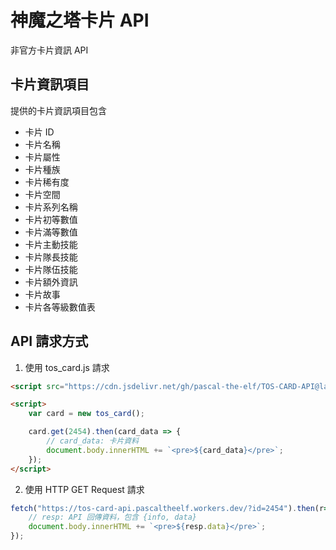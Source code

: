 # 神魔之塔卡片 API
非官方卡片資訊 API

## 卡片資訊項目
提供的卡片資訊項目包含
- 卡片 ID
- 卡片名稱
- 卡片屬性
- 卡片種族
- 卡片稀有度
- 卡片空間
- 卡片系列名稱
- 卡片初等數值
- 卡片滿等數值
- 卡片主動技能
- 卡片隊長技能
- 卡片隊伍技能
- 卡片額外資訊
- 卡片故事
- 卡片各等級數值表

## API 請求方式
1. 使用 tos_card.js 請求
```html
<script src="https://cdn.jsdelivr.net/gh/pascal-the-elf/TOS-CARD-API@latest/js/tos_card.min.js"></script>

<script>
    var card = new tos_card();

    card.get(2454).then(card_data => {
        // card_data: 卡片資料
        document.body.innerHTML += `<pre>${card_data}</pre>`;
    });
</script>
```

2. 使用 HTTP GET Request 請求
```javascript
fetch("https://tos-card-api.pascaltheelf.workers.dev/?id=2454").then(r=>r.json()).then(resp => {
    // resp: API 回傳資料，包含 {info, data}
    document.body.innerHTML += `<pre>${resp.data}</pre>`;
});
```
